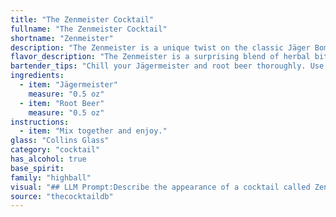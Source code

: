 ```yaml
---
title: "The Zenmeister Cocktail"
fullname: "The Zenmeister Cocktail"
shortname: "Zenmeister"
description: "The Zenmeister is a unique twist on the classic Jäger Bomb, a highball cocktail. This combination of Jägermeister, a German herbal liqueur, with the sweetness of root beer originated in the early 2000s, likely emerging from the college party scene. "
flavor_description: "The Zenmeister is a surprising blend of herbal bitterness and sweet, bubbly refreshment. Jägermeister's potent, spiced notes mingle with the creamy sweetness of root beer, creating a unique complexity. The result is a surprisingly balanced cocktail, with a hint of spice that lingers on the palate. It's a perfect drink for those seeking a bold, yet unexpectedly approachable, experience. "
bartender_tips: "Chill your Jägermeister and root beer thoroughly. Use a highball glass filled with ice. Pour 1.5 oz Jägermeister and top with chilled root beer. Stir gently to blend. Garnish with a lime wedge or orange peel for a refreshing twist. "
ingredients:
  - item: "Jägermeister"
    measure: "0.5 oz"
  - item: "Root Beer"
    measure: "0.5 oz"
instructions:
  - item: "Mix together and enjoy."
glass: "Collins Glass"
category: "cocktail"
has_alcohol: true
base_spirit:
family: "highball"
visual: "## LLM Prompt:Describe the appearance of a cocktail called Zenmeister made with Jägermeister and root beer. Consider the following factors:* **Jägermeister's color:** A dark, almost opaque brown with slight amber hues.* **Root beer's color:** A deep, rich brown with hints of caramel.* **Mixing technique:** The Jägermeister and root beer are likely to be mixed together, either stirred or shaken.* **Possible garnishes:**  Think about garnishes that would complement the flavors of the cocktail, such as a lime wedge, a sprig of rosemary, or a cinnamon stick.**Provide a detailed description of the cocktail's appearance, including:*** **Color:** What shade of brown does the cocktail appear to be? Is it opaque or translucent? Are there any color variations or layers?* **Texture:** Is the cocktail smooth, frothy, or bubbly?* **Garnish:** If applicable, describe the garnish and its placement on the cocktail.* **Glassware:** What type of glass would the cocktail be served in? (e.g., highball, rocks glass, etc.) **Example:**The Zenmeister appears as a dark, almost black concoction in a highball glass, resembling a thick, rich coffee. The color is opaque with just a hint of amber light shining through near the rim.  The cocktail is topped with a generous head of creamy foam, thanks to the root beer, and a single lime wedge rests on the rim for a touch of freshness. "
source: "thecocktaildb"
---
```


